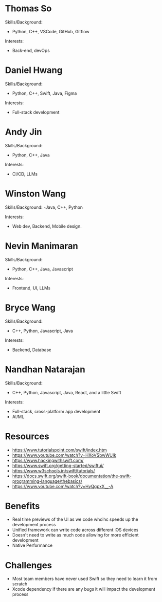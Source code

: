 # Thomas So
Skills/Background:
- Python, C++, VSCode, GitHub, Gitflow

Interests:
- Back-end, devOps

# Daniel Hwang
Skills/Background:
- Python, C++, Swift, Java, Figma

Interests:
- Full-stack development

# Andy Jin
Skills/Background:
- Python, C++, Java

Interests:
- CI/CD, LLMs

# Winston Wang
Skills/Background:
-Java, C++, Python

Interests:
- Web dev, Backend, Mobile design.

# Nevin Manimaran
Skills/Background:
- Python, C++, Java, Javascript

Interests:
- Frontend, UI, LLMs

# Bryce Wang
Skills/Background:
- C++, Python, Javascript, Java

Interests:
- Backend, Database

# Nandhan Natarajan
Skills/Background:
- C++, Python, Javascript, Java, React, and a little Swift

Interests:
- Full-stack, cross-platform app development
- AI/ML

# Resources
- https://www.tutorialspoint.com/swift/index.htm
- https://www.youtube.com/watch?v=HXoVSbwWUIk
- https://www.hackingwithswift.com/
- https://www.swift.org/getting-started/swiftui/
- https://www.w3schools.in/swift/tutorials/
- https://docs.swift.org/swift-book/documentation/the-swift-programming-language/thebasics/
- https://www.youtube.com/watch?v=HyQgpxX__-A

# Benefits
- Real time previews of the UI as we code whcihc speeds up the development process
- Unified framework can write code across different iOS devices
- Doesn't need to write as much code allowing for more efficient development
- Native Performance

# Challenges
- Most team members have never used Swift so they need to learn it from scratch
- Xcode dependency if there are any bugs it will impact the development process

